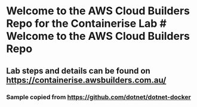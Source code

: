 # Welcome to the AWS Cloud Builders Repo for the Containerise Lab	# Welcome to the AWS Cloud Builders Repo 

## Lab steps and details can be found on https://containerise.awsbuilders.com.au/

### Sample copied from https://github.com/dotnet/dotnet-docker